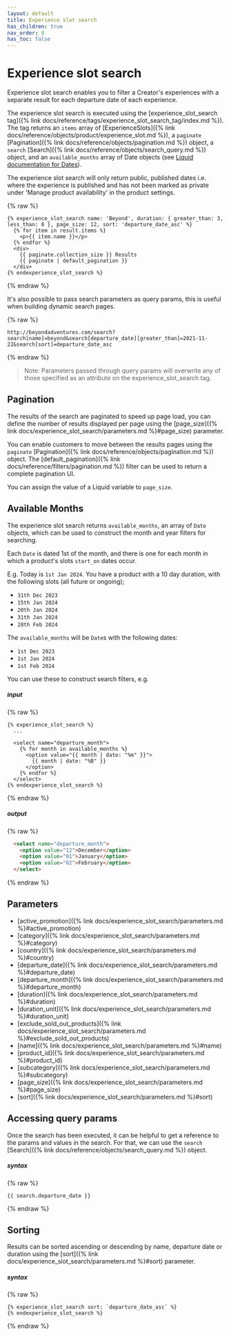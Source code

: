 ```yaml
---
layout: default
title: Experience slot search
has_children: true
nav_order: 8
has_toc: false
---
```


# Experience slot search

Experience slot search enables you to filter a Creator's experiences with a separate result for each departure date of each experience.

The experience slot search is executed using the [experience_slot_search tag]({% link docs/reference/tags/experience_slot_search_tag/index.md %}). The tag returns an `items` array of [ExperienceSlots]({% link docs/reference/objects/product/experience_slot.md %}), a `paginate` [Pagination]({% link docs/reference/objects/pagination.md %}) object, a `search` [Search]({% link docs/reference/objects/search_query.md %}) object, and an `available_months` array of Date objects (see [Liquid documentation for Dates](https://shopify.github.io/liquid/filters/date)).

The experience slot search will only return public, published dates i.e. where the experience is published and has not been marked as private under 'Manage product availability' in the product settings.

{% raw %}
```liquid
{% experience_slot_search name: 'Beyond', duration: { greater_than: 3, less_than: 8 }, page_size: 12, sort: 'departure_date_asc' %}
  {% for item in result.items %}
    <p>{{ item.name }}</p>
  {% endfor %}
  <div>
    {{ paginate.collection_size }} Results
    {{ paginate | default_pagination }}
  </div>
{% endexperience_slot_search %}
```
{% endraw %}

It's also possible to pass search parameters as query params, this is useful when building dynamic search pages.

{% raw %}
```
http://beyondadventures.com/search?search[name]=beyond&search[departure_date][greater_than]=2021-11-22&search[sort]=departure_date_asc
```
{% endraw %}

> Note: Parameters passed through query params will overwrite any of those specified as an attribute on the experience_slot_search tag.

## Pagination
The results of the search are paginated to speed up page load, you can define the number of results displayed per page using the [page_size]({% link docs/experience_slot_search/parameters.md %}#page_size) parameter.

You can enable customers to move between the results pages using the `paginate` [Pagination]({% link docs/reference/objects/pagination.md %}) object. The [default_pagination]({% link docs/reference/filters/pagination.md %}) filter can be used to return a complete pagination UI.

You can assign the value of a Liquid variable to `page_size`.

## Available Months
The experience slot search returns `available_months`, an array of `Date` objects, which can be used to construct the month and year filters for searching.

Each `Date` is dated 1st of the month, and there is one for each month in which a product's slots `start_on` dates occur.

E.g. Today is `1st Jan 2024`. You have a product with a 10 day duration, with the following slots (all future or ongoing);
- `31th Dec 2023`
- `15th Jan 2024`
- `20th Jan 2024`
- `31th Jan 2024`
- `28th Feb 2024`

The `available_months` will be `Date`s with the following dates:
- `1st Dec 2023`
- `1st Jan 2024`
- `1st Feb 2024`

You can use these to construct search filters, e.g.

##### input
{% raw %}
```liquid
{% experience_slot_search %}
  ...

  <select name="departure_month">
    {% for month in available_months %}
      <option value="{{ month | date: "%m" }}">
        {{ month | date: "%B" }}
      </option>
    {% endfor %}
  </select>
{% endexperience_slot_search %}
```
{% endraw %}

##### output
{% raw %}
```html
  <select name="departure_month">
    <option value="12">December</option>
    <option value="01">January</option>
    <option value="02">February</option>
  </select>
```
{% endraw %}

## Parameters
- [active_promotion]({% link docs/experience_slot_search/parameters.md %}#active_promotion)
- [category]({% link docs/experience_slot_search/parameters.md %}#category)
- [country]({% link docs/experience_slot_search/parameters.md %}#country)
- [departure_date]({% link docs/experience_slot_search/parameters.md %}#departure_date)
- [departure_month]({% link docs/experience_slot_search/parameters.md %}#departure_month)
- [duration]({% link docs/experience_slot_search/parameters.md %}#duration)
- [duration_unit]({% link docs/experience_slot_search/parameters.md %}#duration_unit)
- [exclude_sold_out_products]({% link docs/experience_slot_search/parameters.md %}#exclude_sold_out_products)
- [name]({% link docs/experience_slot_search/parameters.md %}#name)
- [product_id]({% link docs/experience_slot_search/parameters.md %}#product_id)
- [subcategory]({% link docs/experience_slot_search/parameters.md %}#subcategory)
- [page_size]({% link docs/experience_slot_search/parameters.md %}#page_size)
- [sort]({% link docs/experience_slot_search/parameters.md %}#sort)

## Accessing query params
Once the search has been executed, it can be helpful to get a reference to the params and values in the search. For that, we can use the `search` [Search]({% link docs/reference/objects/search_query.md %}) object.

##### syntax
{% raw %}
```
{{ search.departure_date }}
```
{% endraw %}

## Sorting
Results can be sorted ascending or descending by name, departure date or duration using the [sort]({% link docs/experience_slot_search/parameters.md %}#sort) parameter.

##### syntax
{% raw %}
```
{% experience_slot_search sort: `departure_date_asc` %}
{% endexperience_slot_search %}
```
{% endraw %}
